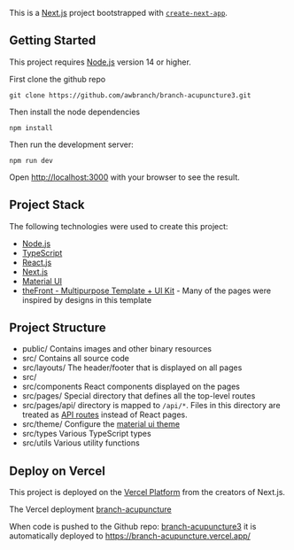 This is a [Next.js](https://nextjs.org/) project bootstrapped with [`create-next-app`](https://github.com/vercel/next.js/tree/canary/packages/create-next-app).

## Getting Started

This project requires [Node.js](https://nodejs.org/en/download/) version 14 or higher.

First clone the github repo

    git clone https://github.com/awbranch/branch-acupuncture3.git

Then install the node dependencies

    npm install

Then run the development server:

    npm run dev

Open [http://localhost:3000](http://localhost:3000) with your browser to see the result.

## Project Stack

The following technologies were used to create this project:

- [Node.js](https://nodejs.org)
- [TypeScript](https://www.typescriptlang.org/)
- [React.js](https://reactjs.org/)
- [Next.js](https://nextjs.org/)
- [Material UI](https://mui.com/)
- [theFront - Multipurpose Template + UI Kit](https://mui.com/store/items/the-front-landing-page/) - Many of the pages were inspired by designs in this template

## Project Structure
- public/ Contains images and other binary resources
- src/ Contains all source code
- src/layouts/ The header/footer that is displayed on all pages
- src/
- src/components React components displayed on the pages
- src/pages/ Special directory that defines all the top-level routes
- src/pages/api/ directory is mapped to `/api/*`. Files in this directory are treated as [API routes](https://nextjs.org/docs/api-routes/introduction) instead of React pages.
- src/theme/ Configure the [material ui theme](https://mui.com/material-ui/customization/theming/)
- src/types Various TypeScript types
- src/utils Various utility functions

## Deploy on Vercel

This project is deployed on the [Vercel Platform](https://vercel.com/new?utm_medium=default-template&filter=next.js&utm_source=create-next-app&utm_campaign=create-next-app-readme) from the creators of Next.js.

The Vercel deployment [branch-acupuncture](https://vercel.com/awbranch-gmailcom/branch-acupuncture)

When code is pushed to the Github repo: [branch-acupuncture3](https://github.com/awbranch/branch-acupuncture3.git) it is automatically deployed to https://branch-acupuncture.vercel.app/
